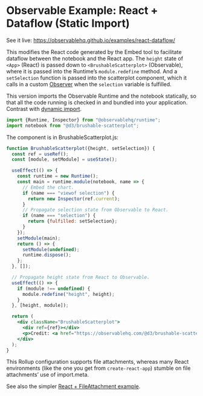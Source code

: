 # Observable Example: React + Dataflow (Static Import)

See it live: https://observablehq.github.io/examples/react-dataflow/

This modifies the React code generated by the Embed tool to facilitate dataflow between the notebook and the React app. The `height` state of `<App>` (React) is passed down to `<BrushableScatterplot>` (Observable), where it is passed into the Runtime’s `module.redefine` method. And a `setSelection` function is passed into the scatterplot component, which it calls in a custom [Observer](https://github.com/observablehq/runtime#observers) when the `selection` variable is fulfilled.

This version imports the Observable Runtime and the notebook statically, so that all the code running is checked in and bundled into your application. Contrast with [dynamic import](https://github.com/observablehq/examples/tree/main/react-dataflow-dynamic/).

```js
import {Runtime, Inspector} from "@observablehq/runtime";
import notebook from "@d3/brushable-scatterplot";
```

The component is in BrushableScatterplot.js:

```jsx
function BrushableScatterplot({height, setSelection}) {
  const ref = useRef();
  const [module, setModule] = useState();

  useEffect(() => {
    const runtime = new Runtime();
    const main = runtime.module(notebook, name => {
      // Embed the chart.
      if (name === "viewof selection") {
        return new Inspector(ref.current);
      }
      // Propagate selection state from Observable to React.
      if (name === "selection") {
        return {fulfilled: setSelection};
      }
    });
    setModule(main);
    return () => {
      setModule(undefined);
      runtime.dispose();
    };
  }, []);

  // Propagate height state from React to Observable.
  useEffect(() => {
    if (module !== undefined) {
      module.redefine("height", height);
    }
  }, [height, module]);

  return (
    <div className="BrushableScatterplot">
      <div ref={ref}></div>
      <p>Credit: <a href="https://observablehq.com/@d3/brushable-scatterplot">Mike Bostock</a></p>
    </div>
  );
}
```

This Rollup configuration supports file attachments, whereas many React environments (like the one you get from `create-react-app`) stumble on file attachments’ use of import.meta.

See also the simpler [React + FileAttachment example](../react-file-attachment/).
